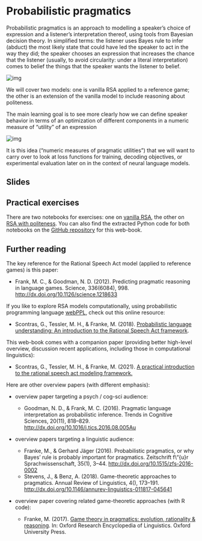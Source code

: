 
# Probabilistic pragmatics

Probabilistic pragmatics is an approach to modelling a speaker&rsquo;s choice of expression and a listener&rsquo;s interpretation thereof, using tools from Bayesian decision theory.
In simplified terms: the listener uses Bayes rule to infer (abduct) the most likely state that could have led the speaker to act in the way they did; the speaker chooses an expression that increases the chance that the listener (usually, to avoid circularity: under a literal interpretation) comes to belief the things that the speaker wants the listener to belief.

![img](./pics/02-RSA-iteration.png)

We will cover two models: one is vanilla RSA applied to a reference game; the other is an extension of the vanilla model to include reasoning about politeness.

The main learning goal is to see more clearly how we can define speaker behavior in terms of an optimization of different components in a numeric measure of &ldquo;utility&rdquo; of an expression

![img](./pics/02-speaker-utility.png)

It is this idea (&ldquo;numeric measures of pragmatic utilities&rdquo;) that we will want to carry over to look at loss functions for training, decoding objectives, or experimental evaluation later on in the context of neural language models.


## Slides


## Practical exercises

There are two notebooks for exercises: one on [vanilla RSA](https://michael-franke.github.io/npNLG/02b-RSA-vanilla.html), the other on [RSA with politeness](https://michael-franke.github.io/npNLG/02c-RSA-politeness.html).
You can also find the extracted Python code for both notebooks on the [GitHub repository](https://github.com/michael-franke/npNLG) for this web-book.


## Further reading

The key reference for the Rational Speech Act model (applied to reference games) is this paper:

-   Frank, M. C., & Goodman, N. D. (2012). Predicting pragmatic reasoning in language games. Science, 336(6084), 998. <http://dx.doi.org/10.1126/science.1218633>

If you like to explore RSA models computationally, using probabilistic programming language [webPPL](http://webppl.org/), check out this online resource:

-   Scontras, G., Tessler, M. H., & Franke, M. (2018). [Probabilistic language understanding: An introduction to the Rational Speech Act framework](http://www.problang.org).

This web-book comes with a companion paper (providing better high-level overview, discussion recent applications, including those in computational linguistics):

-   Scontras, G., Tessler, M. H., & Franke, M. (2021). [A practical introduction to the rational speech act modeling framework.](https://arxiv.org/abs/2105.09867)

Here are other overview papers (with different emphasis):

-   overview paper targeting a psych / cog-sci audience:
    -   Goodman, N. D., & Frank, M. C. (2016). Pragmatic language interpretation as probabilistic inference. Trends in Cognitive Sciences, 20(11), 818–829. <http://dx.doi.org/10.1016/j.tics.2016.08.005Au>

-   overview papers targeting a linguistic audience:
    -   Franke, M., & Gerhard Jäger (2016). Probabilistic pragmatics, or why Bayes&rsquo; rule is probably important for pragmatics. Zeitschrift f\\&ldquo;{u}r Sprachwissenschaft, 35(1), 3–44. <http://dx.doi.org/10.1515/zfs-2016-0002>
    -   Stevens, J., & Benz, A. (2018). Game-theoretic approaches to pragmatics. Annual Review of Linguistics, 4(), 173–191. <http://dx.doi.org/10.1146/annurev-linguistics-011817-045641>

-   overview paper covering related game-theoretic approaches (with R code):
    -   Franke, M. (2017). [Game theory in pragmatics: evolution, rationality & reasoning](https://doi.org/10.1093/acrefore/9780199384655.013.202). In:  Oxford Research Encyclopedia of Linguistics. Oxford University Press.

